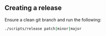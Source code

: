## Creating a release

Ensure a clean git branch and run the following:

```bash
./scripts/release patch|minor|major
```
